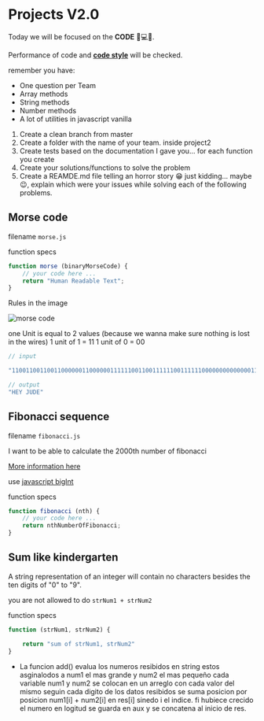 # Projects V2.0

Today we will be focused on the **CODE** 👾💻👾.

Performance of code and **[code style](https://github.com/airbnb/javascript)** will be checked.

remember you have:

* One question per Team
* Array methods
* String methods
* Number methods
* A lot of utilities in javascript vanilla

1. Create a clean branch from master
1. Create a folder with the name of your team. inside project2
1. Create tests based on the documentation I gave you... for each function you create
1. Create your solutions/functions to solve the problem
1. Create a REAMDE.md file telling an horror story 😁 just kidding... maybe 😉, explain which were your issues while solving each of the following problems.


## Morse code

filename `morse.js`

function specs

```js
function morse (binaryMorseCode) {
    // your code here ...
    return "Human Readable Text";
}
```

Rules in the image

![morse code](https://upload.wikimedia.org/wikipedia/commons/thumb/b/b5/International_Morse_Code.svg/1200px-International_Morse_Code.svg.png)

one Unit is equal to 2 values (because we wanna make sure nothing is lost in the wires)
1 unit of 1 = 11
1 unit of 0 = 00

```js
// input

"1100110011001100000011000000111111001100111111001111110000000000000011001111110011111100111111000000110011001111110000001111110011001100000011"

// output
"HEY JUDE"
```

## Fibonacci sequence

filename `fibonacci.js`

I want to be able to calculate the 2000th number of fibonacci

[More information here](https://en.wikipedia.org/wiki/Fibonacci_number)

use [javascript bigInt](https://developer.mozilla.org/en-US/docs/Web/JavaScript/Reference/Global_Objects/BigInt)

function specs

```js
function fibonacci (nth) {
    // your code here ...
    return nthNumberOfFibonacci;
}
```

## Sum like kindergarten

A string representation of an integer will contain no characters besides the ten digits of "0" to "9".

you are not allowed to do
`strNum1 + strNum2`

function specs

```js
function (strNum1, strNum2) {

    return "sum of strNum1, strNum2"
}
```

* La funcion add() evalua los numeros resibidos en string estos asginalodos a num1 el mas grande y num2 el mas pequeño 
cada variable num1 y num2 se colocan en un arreglo con cada valor del mismo seguin cada digito de los datos resibidos
se suma posicion por posicion num1[i] + num2[i] en res[i] sinedo i el indice.
fi hubiece crecido el numero en logitud se guarda en aux y se concatena al inicio de res.